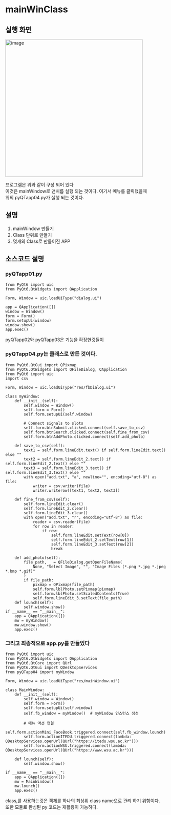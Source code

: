 # mainWinClass

##  실행 화면   
<img width="429" alt="image" src="https://github.com/user-attachments/assets/3eb7a4a1-61cc-4746-9556-2cdefeb2c12a" />

프로그램은 위와 같이 구성 되어 있다     
이것은 mainWindow로 맨처름 실행 되는 것이다. 여기서 메뉴를 클릭했을때    
위의 pyQTapp04.py가 실행 되는 것이다.    



##  설명 

1. mainWindow 만들기   
2. Class 단위로 만들기   
3. 몇개의 Class로 만들어진 APP   

##  소스코드 설명       

### pyQTapp01.py   
```
from PyQt6 import uic
from PyQt6.QtWidgets import QApplication

Form, Window = uic.loadUiType("dialog.ui")

app = QApplication([])
window = Window()
form = Form()
form.setupUi(window)
window.show()
app.exec()
```   
pyQTapp02와 pyQTapp03은 기능을 확장한것들이    

### pyQTapp04.py는 클래스로 만든 것이다.     
```
from PyQt6.QtGui import QPixmap
from PyQt6.QtWidgets import QFileDialog, QApplication
from PyQt6 import uic
import csv

Form, Window = uic.loadUiType("res/fbDialog.ui")

class myWindow:
    def __init__(self):
        self.window = Window()
        self.form = Form()
        self.form.setupUi(self.window)

        # Connect signals to slots
        self.form.btnSubmit.clicked.connect(self.save_to_csv)
        self.form.btnSearch.clicked.connect(self.fine_from_csv)
        self.form.btnAddPhoto.clicked.connect(self.add_photo)

    def save_to_csv(self):
        text1 = self.form.lineEdit.text() if self.form.lineEdit.text() else ""
        text2 = self.form.lineEdit_2.text() if self.form.lineEdit_2.text() else ""
        text3 = self.form.lineEdit_3.text() if self.form.lineEdit_3.text() else ""
        with open("add.txt", "a", newline="", encoding="utf-8") as file:
            writer = csv.writer(file)
            writer.writerow([text1, text2, text3])

    def fine_from_csv(self):
        self.form.lineEdit.clear()
        self.form.lineEdit_2.clear()
        self.form.lineEdit_3.clear()
        with open("add.txt", "r", encoding="utf-8") as file:
            reader = csv.reader(file)
            for row in reader:
                if row:
                    self.form.lineEdit.setText(row[0])
                    self.form.lineEdit_2.setText(row[1])
                    self.form.lineEdit_3.setText(row[2])
                    break

    def add_photo(self):
        file_path, _ = QFileDialog.getOpenFileName(
            None, "Select Image", "", "Image Files (*.png *.jpg *.jpeg *.bmp *.gif)"
        )
        if file_path:
            pixmap = QPixmap(file_path)
            self.form.lblPhoto.setPixmap(pixmap)
            self.form.lblPhoto.setScaledContents(True)
            self.form.lineEdit_3.setText(file_path)
    def lounch(self):
        self.window.show()
if __name__ == "__main__":
    app = QApplication([])
    mw = myWindow()
    mw.window.show()
    app.exec()
```
### 그리고 최종적으로 app.py를 만들었다    
```
from PyQt6 import uic
from PyQt6.QtWidgets import QApplication
from PyQt6.QtCore import QUrl
from PyQt6.QtGui import QDesktopServices
from pyQTapp04 import myWindow

Form, Window = uic.loadUiType("res/mainWindow.ui")

class MainWindow:
    def __init__(self):
        self.window = Window()
        self.form = Form()
        self.form.setupUi(self.window)
        self.fb_window = myWindow()  # myWindow 인스턴스 생성

        # 메뉴 액션 연결
        self.form.actionMini_FaceBook.triggered.connect(self.fb_window.lounch)
        self.form.actionITEDU.triggered.connect(lambda: QDesktopServices.openUrl(QUrl("https://itedu.wsu.ac.kr")))
        self.form.actionWSU.triggered.connect(lambda: QDesktopServices.openUrl(QUrl("https://www.wsu.ac.kr")))

    def lounch(self):
        self.window.show()

if __name__ == "__main__":
    app = QApplication([])
    mw = MainWindow()
    mw.lounch()
    app.exec()

```

class,를 사용하는것은 객체를 하나의 최상위 class name으로 관리 하기 위함이다.    
또한 모듈로 완성된 py 코드는 재활용이 가능하다.     
